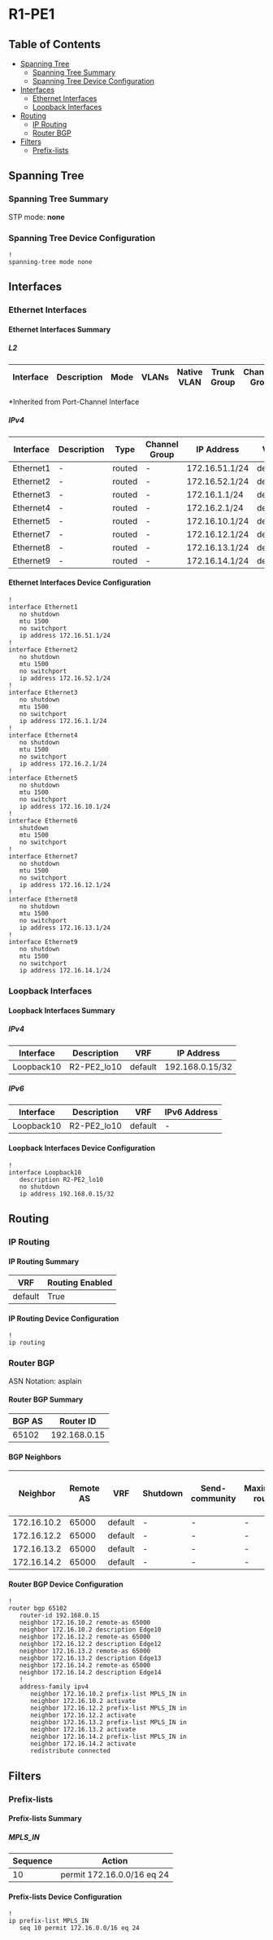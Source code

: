 # R1-PE1

## Table of Contents

- [Spanning Tree](#spanning-tree)
  - [Spanning Tree Summary](#spanning-tree-summary)
  - [Spanning Tree Device Configuration](#spanning-tree-device-configuration)
- [Interfaces](#interfaces)
  - [Ethernet Interfaces](#ethernet-interfaces)
  - [Loopback Interfaces](#loopback-interfaces)
- [Routing](#routing)
  - [IP Routing](#ip-routing)
  - [Router BGP](#router-bgp)
- [Filters](#filters)
  - [Prefix-lists](#prefix-lists)

## Spanning Tree

### Spanning Tree Summary

STP mode: **none**

### Spanning Tree Device Configuration

```eos
!
spanning-tree mode none
```

## Interfaces

### Ethernet Interfaces

#### Ethernet Interfaces Summary

##### L2

| Interface | Description | Mode | VLANs | Native VLAN | Trunk Group | Channel-Group |
| --------- | ----------- | ---- | ----- | ----------- | ----------- | ------------- |

*Inherited from Port-Channel Interface

##### IPv4

| Interface | Description | Type | Channel Group | IP Address | VRF |  MTU | Shutdown | ACL In | ACL Out |
| --------- | ----------- | -----| ------------- | ---------- | ----| ---- | -------- | ------ | ------- |
| Ethernet1 | - | routed | - | 172.16.51.1/24 | default | 1500 | False | - | - |
| Ethernet2 | - | routed | - | 172.16.52.1/24 | default | 1500 | False | - | - |
| Ethernet3 | - | routed | - | 172.16.1.1/24 | default | 1500 | False | - | - |
| Ethernet4 | - | routed | - | 172.16.2.1/24 | default | 1500 | False | - | - |
| Ethernet5 | - | routed | - | 172.16.10.1/24 | default | 1500 | False | - | - |
| Ethernet7 | - | routed | - | 172.16.12.1/24 | default | 1500 | False | - | - |
| Ethernet8 | - | routed | - | 172.16.13.1/24 | default | 1500 | False | - | - |
| Ethernet9 | - | routed | - | 172.16.14.1/24 | default | 1500 | False | - | - |

#### Ethernet Interfaces Device Configuration

```eos
!
interface Ethernet1
   no shutdown
   mtu 1500
   no switchport
   ip address 172.16.51.1/24
!
interface Ethernet2
   no shutdown
   mtu 1500
   no switchport
   ip address 172.16.52.1/24
!
interface Ethernet3
   no shutdown
   mtu 1500
   no switchport
   ip address 172.16.1.1/24
!
interface Ethernet4
   no shutdown
   mtu 1500
   no switchport
   ip address 172.16.2.1/24
!
interface Ethernet5
   no shutdown
   mtu 1500
   no switchport
   ip address 172.16.10.1/24
!
interface Ethernet6
   shutdown
   mtu 1500
   no switchport
!
interface Ethernet7
   no shutdown
   mtu 1500
   no switchport
   ip address 172.16.12.1/24
!
interface Ethernet8
   no shutdown
   mtu 1500
   no switchport
   ip address 172.16.13.1/24
!
interface Ethernet9
   no shutdown
   mtu 1500
   no switchport
   ip address 172.16.14.1/24
```

### Loopback Interfaces

#### Loopback Interfaces Summary

##### IPv4

| Interface | Description | VRF | IP Address |
| --------- | ----------- | --- | ---------- |
| Loopback10 | R2-PE2_lo10 | default | 192.168.0.15/32 |

##### IPv6

| Interface | Description | VRF | IPv6 Address |
| --------- | ----------- | --- | ------------ |
| Loopback10 | R2-PE2_lo10 | default | - |

#### Loopback Interfaces Device Configuration

```eos
!
interface Loopback10
   description R2-PE2_lo10
   no shutdown
   ip address 192.168.0.15/32
```

## Routing

### IP Routing

#### IP Routing Summary

| VRF | Routing Enabled |
| --- | --------------- |
| default | True |

#### IP Routing Device Configuration

```eos
!
ip routing
```

### Router BGP

ASN Notation: asplain

#### Router BGP Summary

| BGP AS | Router ID |
| ------ | --------- |
| 65102 | 192.168.0.15 |

#### BGP Neighbors

| Neighbor | Remote AS | VRF | Shutdown | Send-community | Maximum-routes | Allowas-in | BFD | RIB Pre-Policy Retain | Route-Reflector Client | Passive | TTL Max Hops |
| -------- | --------- | --- | -------- | -------------- | -------------- | ---------- | --- | --------------------- | ---------------------- | ------- | ------------ |
| 172.16.10.2 | 65000 | default | - | - | - | - | - | - | - | - | - |
| 172.16.12.2 | 65000 | default | - | - | - | - | - | - | - | - | - |
| 172.16.13.2 | 65000 | default | - | - | - | - | - | - | - | - | - |
| 172.16.14.2 | 65000 | default | - | - | - | - | - | - | - | - | - |

#### Router BGP Device Configuration

```eos
!
router bgp 65102
   router-id 192.168.0.15
   neighbor 172.16.10.2 remote-as 65000
   neighbor 172.16.10.2 description Edge10
   neighbor 172.16.12.2 remote-as 65000
   neighbor 172.16.12.2 description Edge12
   neighbor 172.16.13.2 remote-as 65000
   neighbor 172.16.13.2 description Edge13
   neighbor 172.16.14.2 remote-as 65000
   neighbor 172.16.14.2 description Edge14
   !
   address-family ipv4
      neighbor 172.16.10.2 prefix-list MPLS_IN in
      neighbor 172.16.10.2 activate
      neighbor 172.16.12.2 prefix-list MPLS_IN in
      neighbor 172.16.12.2 activate
      neighbor 172.16.13.2 prefix-list MPLS_IN in
      neighbor 172.16.13.2 activate
      neighbor 172.16.14.2 prefix-list MPLS_IN in
      neighbor 172.16.14.2 activate
      redistribute connected
```

## Filters

### Prefix-lists

#### Prefix-lists Summary

##### MPLS_IN

| Sequence | Action |
| -------- | ------ |
| 10 | permit 172.16.0.0/16 eq 24 |

#### Prefix-lists Device Configuration

```eos
!
ip prefix-list MPLS_IN
   seq 10 permit 172.16.0.0/16 eq 24
```
